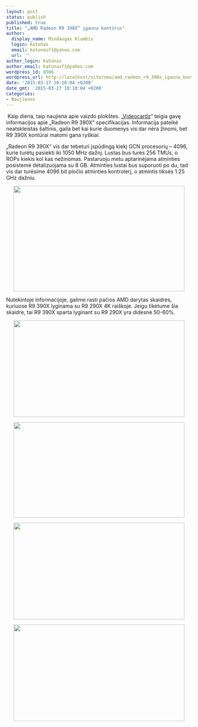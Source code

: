 ```yaml
---
layout: post
status: publish
published: true
title: "„AMD Radeon R9 390X“ įgauna kontūrus"
author:
  display_name: Mindaugas Klumbis
  login: Katonas
  email: katonasf1@yahoo.com
  url: ''
author_login: Katonas
author_email: katonasf1@yahoo.com
wordpress_id: 8506
wordpress_url: http://localhost/site/new/amd_radeon_r9_390x_igauna_konturus/
date: '2015-03-17 10:10:04 +0200'
date_gmt: '2015-03-17 10:10:04 +0200'
categories:
- Naujienos
---
```

<p>
	&nbsp;Kaip diena, taip naujiena apie vaizdo plok&scaron;tes. &bdquo;<u><a href="http://videocardz.com/55146/amd-radeon-r9-390x-possible-specifications-and-performance-leaked">Videocardz</a></u>&ldquo; teigia gavę informacijos apie &bdquo;Radeon R9 390X&ldquo; specifikacijas. Informacija pateikė neatskleistas &scaron;altinis, gaila bet kai kurie duomenys vis dar nėra žinomi, bet&nbsp; R9 390X kontūrai matomi gana ry&scaron;kiai.</p>
<p>
	&bdquo;Radeon R9 390X&ldquo; vis dar tebeturi įspūdingą kiekį GCN procesorių &ndash; 4096, kurie turėtų pasiekti iki 1050 MHz dažnį. Lustas bus turės 256 TMUs, o ROPs kiekis kol kas nežinomas. Pastaruoju metu aptarinėjama atminties posistemė detalizuojama su 8 GB. Atminties lustai bus suporuoti po du, tad vis dar turėsime 4096 bit pločio atminties kontrolerį, o atmintis tiksės 1.25 GHz dažniu.</p>
<p style="text-align: center;">
	<a href="http://technews.lt/userfiles/R9 390X Spec unconfirmed.JPG"><img alt="" src="http://technews.lt/userfiles/R9 390X Spec unconfirmed.JPG" style="width: 464px; height: 286px;" /></a></p>
<p>
	Nutekintoje informacijoje, galime rasti pačios AMD darytas skaidres, kuriuose R9 390X lyginama su R9 290X 4K rai&scaron;koje. Jeigu tikėtume &scaron;ia skaidre, tai R9 390X sparta lyginant su R9 290X yra didesnė 50-60%.&nbsp;</p>
<p style="text-align: center;">
	<a href="http://technews.lt/userfiles/AMD-Radeon-R9-390X-Specifications-900x508.jpg"><img alt="" src="http://technews.lt/userfiles/AMD-Radeon-R9-390X-Specifications-900x508.jpg" style="width: 464px; height: 262px;" /></a></p>
<p style="text-align: center;">
	<a href="http://technews.lt/userfiles/AMD-Radeon-R9-390X-Hynix-HBM-900x503.jpg"><img alt="" src="http://technews.lt/userfiles/AMD-Radeon-R9-390X-Hynix-HBM-900x503.jpg" style="width: 464px; height: 259px;" /></a></p>
<p style="text-align: center;">
	<a href="http://technews.lt/userfiles/AMD-Radeon-R9-390X-DirectX12-900x508.jpg"><img alt="" src="http://technews.lt/userfiles/AMD-Radeon-R9-390X-DirectX12-900x508.jpg" style="width: 464px; height: 262px;" /></a></p>
<p style="text-align: center;">
	<a href="http://technews.lt/userfiles/AMD-Radeon-R9-390X-vs-290X-performance-900x508.jpg"><img alt="" src="http://technews.lt/userfiles/AMD-Radeon-R9-390X-vs-290X-performance-900x508.jpg" style="width: 464px; height: 262px;" /></a></p>

